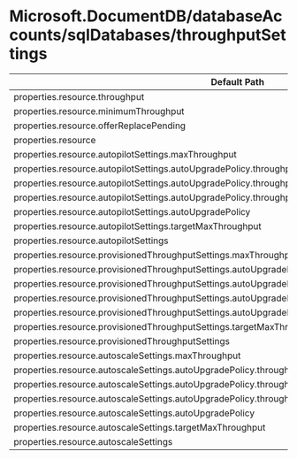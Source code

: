 # Microsoft.DocumentDB/databaseAccounts/sqlDatabases/throughputSettings

| Default Path | Alias |
|---|---|
| properties.resource.throughput | Microsoft.DocumentDB/databaseAccounts/sqlDatabases/throughputSettings/default.resource.throughput |
| properties.resource.minimumThroughput | Microsoft.DocumentDB/databaseAccounts/sqlDatabases/throughputSettings/default.resource.minimumThroughput |
| properties.resource.offerReplacePending | Microsoft.DocumentDB/databaseAccounts/sqlDatabases/throughputSettings/default.resource.offerReplacePending |
| properties.resource | Microsoft.DocumentDB/databaseAccounts/sqlDatabases/throughputSettings/default.resource |
| properties.resource.autopilotSettings.maxThroughput | Microsoft.DocumentDB/databaseAccounts/sqlDatabases/throughputSettings/default.resource.autopilotSettings.maxThroughput |
| properties.resource.autopilotSettings.autoUpgradePolicy.throughputPolicy.isEnabled | Microsoft.DocumentDB/databaseAccounts/sqlDatabases/throughputSettings/default.resource.autopilotSettings.autoUpgradePolicy.throughputPolicy.isEnabled |
| properties.resource.autopilotSettings.autoUpgradePolicy.throughputPolicy.incrementPercent | Microsoft.DocumentDB/databaseAccounts/sqlDatabases/throughputSettings/default.resource.autopilotSettings.autoUpgradePolicy.throughputPolicy.incrementPercent |
| properties.resource.autopilotSettings.autoUpgradePolicy.throughputPolicy | Microsoft.DocumentDB/databaseAccounts/sqlDatabases/throughputSettings/default.resource.autopilotSettings.autoUpgradePolicy.throughputPolicy |
| properties.resource.autopilotSettings.autoUpgradePolicy | Microsoft.DocumentDB/databaseAccounts/sqlDatabases/throughputSettings/default.resource.autopilotSettings.autoUpgradePolicy |
| properties.resource.autopilotSettings.targetMaxThroughput | Microsoft.DocumentDB/databaseAccounts/sqlDatabases/throughputSettings/default.resource.autopilotSettings.targetMaxThroughput |
| properties.resource.autopilotSettings | Microsoft.DocumentDB/databaseAccounts/sqlDatabases/throughputSettings/default.resource.autopilotSettings |
| properties.resource.provisionedThroughputSettings.maxThroughput | Microsoft.DocumentDB/databaseAccounts/sqlDatabases/throughputSettings/default.resource.provisionedThroughputSettings.maxThroughput |
| properties.resource.provisionedThroughputSettings.autoUpgradePolicy.throughputPolicy.isEnabled | Microsoft.DocumentDB/databaseAccounts/sqlDatabases/throughputSettings/default.resource.provisionedThroughputSettings.autoUpgradePolicy.throughputPolicy.isEnabled |
| properties.resource.provisionedThroughputSettings.autoUpgradePolicy.throughputPolicy.incrementPercent | Microsoft.DocumentDB/databaseAccounts/sqlDatabases/throughputSettings/default.resource.provisionedThroughputSettings.autoUpgradePolicy.throughputPolicy.incrementPercent |
| properties.resource.provisionedThroughputSettings.autoUpgradePolicy.throughputPolicy | Microsoft.DocumentDB/databaseAccounts/sqlDatabases/throughputSettings/default.resource.provisionedThroughputSettings.autoUpgradePolicy.throughputPolicy |
| properties.resource.provisionedThroughputSettings.autoUpgradePolicy | Microsoft.DocumentDB/databaseAccounts/sqlDatabases/throughputSettings/default.resource.provisionedThroughputSettings.autoUpgradePolicy |
| properties.resource.provisionedThroughputSettings.targetMaxThroughput | Microsoft.DocumentDB/databaseAccounts/sqlDatabases/throughputSettings/default.resource.provisionedThroughputSettings.targetMaxThroughput |
| properties.resource.provisionedThroughputSettings | Microsoft.DocumentDB/databaseAccounts/sqlDatabases/throughputSettings/default.resource.provisionedThroughputSettings |
| properties.resource.autoscaleSettings.maxThroughput | Microsoft.DocumentDB/databaseAccounts/sqlDatabases/throughputSettings/default.resource.autoscaleSettings.maxThroughput |
| properties.resource.autoscaleSettings.autoUpgradePolicy.throughputPolicy.isEnabled | Microsoft.DocumentDB/databaseAccounts/sqlDatabases/throughputSettings/default.resource.autoscaleSettings.autoUpgradePolicy.throughputPolicy.isEnabled |
| properties.resource.autoscaleSettings.autoUpgradePolicy.throughputPolicy.incrementPercent | Microsoft.DocumentDB/databaseAccounts/sqlDatabases/throughputSettings/default.resource.autoscaleSettings.autoUpgradePolicy.throughputPolicy.incrementPercent |
| properties.resource.autoscaleSettings.autoUpgradePolicy.throughputPolicy | Microsoft.DocumentDB/databaseAccounts/sqlDatabases/throughputSettings/default.resource.autoscaleSettings.autoUpgradePolicy.throughputPolicy |
| properties.resource.autoscaleSettings.autoUpgradePolicy | Microsoft.DocumentDB/databaseAccounts/sqlDatabases/throughputSettings/default.resource.autoscaleSettings.autoUpgradePolicy |
| properties.resource.autoscaleSettings.targetMaxThroughput | Microsoft.DocumentDB/databaseAccounts/sqlDatabases/throughputSettings/default.resource.autoscaleSettings.targetMaxThroughput |
| properties.resource.autoscaleSettings | Microsoft.DocumentDB/databaseAccounts/sqlDatabases/throughputSettings/default.resource.autoscaleSettings |


